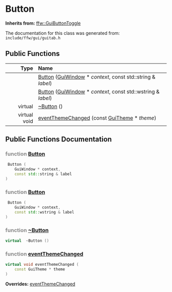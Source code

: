 Button
===================================


**Inherits from:** [ffw::GuiButtonToggle](ffw_GuiButtonToggle.html)

The documentation for this class was generated from: `include/ffw/gui/guitab.h`



## Public Functions

| Type | Name |
| -------: | :------- |
|   | [Button](#acdd36a0) ([GuiWindow](ffw_GuiWindow.html) * _context_, const std::string & _label_)  |
|   | [Button](#b16c9def) ([GuiWindow](ffw_GuiWindow.html) * _context_, const std::wstring & _label_)  |
|  virtual  | [~Button](#86312667) ()  |
|  virtual void | [eventThemeChanged](#b0d5764b) (const [GuiTheme](ffw_GuiTheme.html) * _theme_)  |


## Public Functions Documentation

### <span style="opacity:0.5;">function</span> <a id="acdd36a0" href="#acdd36a0">Button</a>

```cpp
 Button (
    GuiWindow * context,
    const std::string & label
) 
```



### <span style="opacity:0.5;">function</span> <a id="b16c9def" href="#b16c9def">Button</a>

```cpp
 Button (
    GuiWindow * context,
    const std::wstring & label
) 
```



### <span style="opacity:0.5;">function</span> <a id="86312667" href="#86312667">~Button</a>

```cpp
virtual  ~Button () 
```



### <span style="opacity:0.5;">function</span> <a id="b0d5764b" href="#b0d5764b">eventThemeChanged</a>

```cpp
virtual void eventThemeChanged (
    const GuiTheme * theme
) 
```



**Overrides:** [eventThemeChanged](/doc/ffw_GuiButton.md#e9b0ba14)




